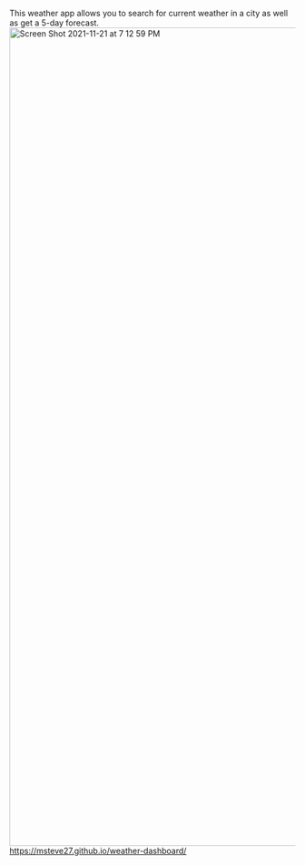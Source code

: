 This weather app allows you to search for current weather in a city as well as get a 5-day forecast.<img width="1438" alt="Screen Shot 2021-11-21 at 7 12 59 PM" src="https://user-images.githubusercontent.com/90261987/142787431-0cd7aa0d-d83e-4165-bb3a-1ac4f102f347.png">
https://msteve27.github.io/weather-dashboard/
